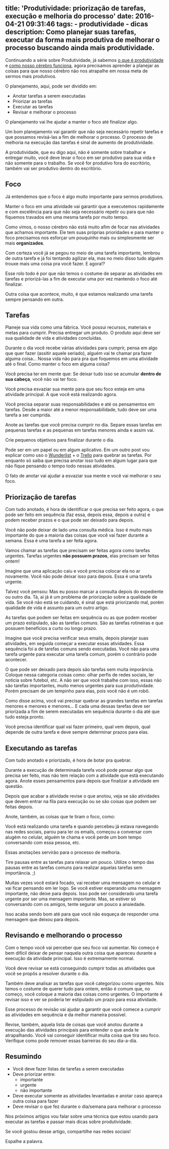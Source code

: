 title: 'Produtividade: priorização de tarefas, execução e melhoria do processo'
date: 2016-04-21 09:31:46
tags:
	- produtividade
	- dicas
description: Como planejar suas tarefas, executar da forma mais produtiva de melhorar o processo buscando ainda mais produtividade.
---

Continuando a série sobre Produtividade, já sabemos [o que é produtividade](/posts/produtividade-uma-re-introducao/) e [como nosso cérebro funciona](/posts/Produtividade-conhece-te-a-ti-mesmo/), agora precisamos aprender a planejar as coisas para que nosso cérebro não nos atrapalhe em nossa meta de sermos mais produtivos. <!--more-->

O planejamento, aqui, pode ser dividido em:

- Anotar tarefas a serem executadas
- Priorizar as tarefas
- Executar as tarefas
- Revisar e melhorar o processo

O planejamento vai lhe ajudar a manter o foco até finalizar algo.

Um bom planejamento vai garantir que não seja necessário repetir tarefas e que possamos revisá-las a fim de melhorar o processo. O processo de melhoria na execução das tarefas é sinal de aumento de produtividade.

A produtividade, que eu digo aqui, não é somente sobre trabalhar e entregar muito, você deve levar o foco em ser produtivo para sua vida e não somente para o trabalho. Se você for produtivo fora do escritório, também vai ser produtivo dentro do escritório.

## Foco

Já entendemos que o foco é algo muito importante para sermos produtivos.

Manter o foco em uma atividade vai garantir que a executemos rapidamente e com excelência para que não seja necessário repetir ou para que não fiquemos travados em uma mesma tarefa por muito tempo.

Como vimos, o nosso cérebro não está muito afim de focar nas atividades que achamos importante. Ele tem suas próprias prioridades e para manter o foco precisamos nos esforçar um pouquinho mais ou simplesmente ser mais **organizados**.

Com certeza você já se pegou no meio de uma tarefa importante, lembrou de outra tarefa e já foi tentando agilizar ela, mas no meio disso tudo alguém trouxe mais uma coisa pra você fazer. E agora!?

Esse rolo todo é por que não temos o costume de separar as atividades em tarefas e priorizá-las a fim de executar uma por vez mantendo o foco até finalizar.

Outra coisa que acontece, muito, é que estamos realizando uma tarefa sempre pensando em outra.

## Tarefas

Planeje sua vida como uma fábrica. Você possui recursos, materiais e metas para cumprir. Precisa entregar um produto. O produto aqui deve ser sua qualidade de vida e atividades concluídas.

Durante o dia você recebe várias atividades para cumprir, pensa em algo que quer fazer (assitir aquele seriado), alguém vai te chamar pra fazer alguma coisa… Nossa vida não para pra que foquemos em uma atividade até o final. Como manter o foco em alguma coisa?

Você precisa ter em mente que: Se deixar tudo isso se acumular **dentro de sua cabeça**, você não vai ter foco.

Você precisa esvaziar sua mente para que seu foco esteja em uma atividade principal. A que você está realizando agora.

Você precisa separar suas responsabilidades e até os pensamentos em tarefas. Desde a maior até a menor responsabilidade, tudo deve ser uma tarefa a ser cumprida.

Anote as tarefas que você precisa cumprir no dia. Separe essas tarefas em pequenas tarefas e as pequenas em tarefas menores ainda e assim vai.

Crie pequenos objetivos para finalizar durante o dia.

Pode ser em um papel ou em algum aplicativo. Em um outro post vou explicar como uso o [Wunderlist](http://wunderlist.com/) + o [Trello](http://trello.com/) para quebrar as tarefas. Por enquanto só saiba que precisa anotar isso tudo em algum lugar para que não fique pensando o tempo todo nessas atividades.

O fato de anotar vai ajudar a esvaziar sua mente e você vai melhorar o seu foco.

## Priorização de tarefas

Com tudo anotado, é hora de identificar o que precisa ser feito agora, o que pode ser feito em sequência (faz essa, depois essa, depois a outra) e podem receber prazos e o que pode ser deixado para depois.

Você não pode deixar de lado uma consulta médica. Isso é muito mais importante do que a maioria das coisas que você vai fazer durante a semana. Essa é uma tarefa a ser feita agora.

Vamos chamar as tarefas que precisam ser feitas agora como tarefas urgentes. Tarefas urgentes **não possuem prazos**, elas precisam ser feitas ontem!

Imagine que uma aplicação caiu e você precisa colocar ela no ar novamente. Você não pode deixar isso para depois. Essa é uma tarefa urgente.

Talvez você pensou: Mas eu posso marcar a consulta depois do expediente ou outro dia. Tá, ai já é um problema de priorização sobre a qualidade de vida. Se você não está se cuidando, é sinal que está priorizando mal, porém qualidade de vida é assunto para um outro artigo.

As tarefas que podem ser feitas em sequência ou as que podem receber um prazo estipulado, são as tarefas comuns. São as tarefas rotineiras e que possuem benefícios a curto ou longo prazo.

Imagine que você precisa verificar seus emails, depois planejar suas atividades, em seguida começar a executar essas atividades. Essa sequência foi a de tarefas comuns sendo executadas. Você não para uma tarefa urgente para executar uma tarefa comum, porém o contrário pode acontecer.

O que pode ser deixado para depois são tarefas sem muita imporância. Coloque nessa categoria coisas como: olhar perfis de redes sociais, ler notícia sobre futebol, etc. A não ser que você trabalhe com isso, essas não são tarefas importantes, muito menos urgentes para sua produtividade. Porém precisam de um tempinho para elas, pois você não é um robô.

Como disse acima, você vai precisar quebrar as grandes tarefas em tarefas menores e menores e menores… E cada uma dessas tarefas deve ser priorizada a fim de serem executadas em sequência durante o dia até que tudo esteja pronto.

Você precisa identificar qual vai fazer primeiro, qual vem depois, qual depende de outra tarefa e deve sempre determinar prazos para elas.

## Executando as tarefas

Com tudo anotado e priorizado, é hora de botar pra quebrar.

Durante a execução de determinada tarefa você pode pensar algo que precisa ser feito, mas não tem relação com a atividade que está executando agora. Anote esses pensamentos para depois que finalizar a atividade em questão.

Depois que acabar a atividade revise o que anotou, veja se são atividades que devem entrar na fila para execução ou se são coisas que podem ser feitas depois.

Anote, também, as coisas que te tiram o foco, como:

Você está realizando uma tarefa e quando percebeu já estava navegando nas redes sociais, parou para ler os emails, começou a conversar com alugém no celular, alguém te chama e você perde um bom tempo conversando com essa pessoa, etc.

Essas anotações servirão para o processo de melhoria.

Tire pausas entre as tarefas para relaxar um pouco. Utilize o tempo das pausas entre as tarefas comuns para realizar aquelas tarefas sem importância. ;)

Muitas vezes você estará focado, vai receber uma mensagem no celular e vai ficar pensando em ler logo. Se você estiver esperando uma mensagem importante, não deixe para depois. Isso pode ser considerado uma tarefa urgente por ser uma mensagem importante. Mas, se estiver só conversando com os amigos, tente segurar um pouco a ansiedade.

Isso acaba sendo bom até para que você não esqueça de responder uma mensagem que deixou para depois.

## Revisando e melhorando o processo

Com o tempo você vai perceber que seu foco vai aumentar. No começo é bem difícil deixar de pensar naquela outra coisa que apareceu durante a execução da atividade principal. Isso é extremamente normal.

Você deve revisar se está conseguindo cumprir todas as atividades que você se propôs a resolver durante o dia.

Também deve analisar as tarefas que você categorizou como urgentes. Nós temos o costume de querer tudo para ontem, então é comum que, no começo, você coloque a maioria das coisas como urgentes. O importante é revisar isso e ver se poderia ter estipulado um prazo para essa atividade.

Esse processo de revisão vai ajudar a garantir que você comece a cumprir as atividades em sequência e da melhor maneira possível.

Revise, também, aquela lista de coisas que você anotou durante a execução das atividades principais para entender o que anda te atrapalhando. Você vai conseguir identificar muita coisa que tira seu foco. Verifique como pode remover essas barreiras do seu dia-a-dia.

## Resumindo

- Você deve fazer listas de tarefas a serem executadas
- Deve priorizar entre:
	- importante
	- urgente
	- não importante
- Deve executar somente as atividades levantadas e anotar caso apareça outra coisa para fazer
- Deve revisar o que fez durante o dia/semana para melhorar o processo

Nos próximos artigos vou falar sobre uma técnica que estou usando para executar as tarefas e passar mais dicas sobre produtividade.

Se você gostou desse artigo, compartilhe nas redes sociais!

Espalhe a palavra.